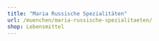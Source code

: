 ```yaml
---
title: "Maria Russische Spezialitäten"
url: /muenchen/maria-russische-spezialitaeten/
shop: Lebensmittel
---
```

